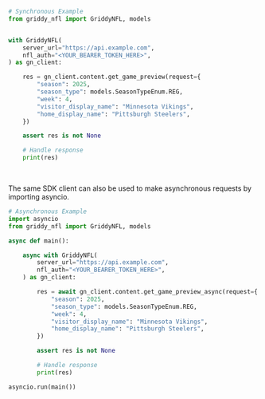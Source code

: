 <!-- Start SDK Example Usage [usage] -->
```python
# Synchronous Example
from griddy_nfl import GriddyNFL, models


with GriddyNFL(
    server_url="https://api.example.com",
    nfl_auth="<YOUR_BEARER_TOKEN_HERE>",
) as gn_client:

    res = gn_client.content.get_game_preview(request={
        "season": 2025,
        "season_type": models.SeasonTypeEnum.REG,
        "week": 4,
        "visitor_display_name": "Minnesota Vikings",
        "home_display_name": "Pittsburgh Steelers",
    })

    assert res is not None

    # Handle response
    print(res)
```

</br>

The same SDK client can also be used to make asynchronous requests by importing asyncio.

```python
# Asynchronous Example
import asyncio
from griddy_nfl import GriddyNFL, models

async def main():

    async with GriddyNFL(
        server_url="https://api.example.com",
        nfl_auth="<YOUR_BEARER_TOKEN_HERE>",
    ) as gn_client:

        res = await gn_client.content.get_game_preview_async(request={
            "season": 2025,
            "season_type": models.SeasonTypeEnum.REG,
            "week": 4,
            "visitor_display_name": "Minnesota Vikings",
            "home_display_name": "Pittsburgh Steelers",
        })

        assert res is not None

        # Handle response
        print(res)

asyncio.run(main())
```
<!-- End SDK Example Usage [usage] -->